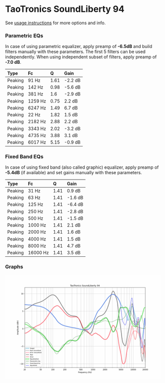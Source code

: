 # TaoTronics SoundLiberty 94
See [usage instructions](https://github.com/jaakkopasanen/AutoEq#usage) for more options and info.

### Parametric EQs
In case of using parametric equalizer, apply preamp of **-6.5dB** and build filters manually
with these parameters. The first 5 filters can be used independently.
When using independent subset of filters, apply preamp of **-7.0 dB**.

| Type    | Fc      |    Q | Gain    |
|:--------|:--------|:-----|:--------|
| Peaking | 91 Hz   | 1.61 | -2.2 dB |
| Peaking | 142 Hz  | 0.98 | -5.6 dB |
| Peaking | 381 Hz  | 1.6  | -2.9 dB |
| Peaking | 1259 Hz | 0.75 | 2.2 dB  |
| Peaking | 6247 Hz | 1.49 | 6.7 dB  |
| Peaking | 22 Hz   | 1.82 | 1.5 dB  |
| Peaking | 2182 Hz | 2.88 | 2.2 dB  |
| Peaking | 3343 Hz | 2.02 | -3.2 dB |
| Peaking | 4735 Hz | 3.88 | 3.1 dB  |
| Peaking | 6017 Hz | 5.15 | -0.9 dB |

### Fixed Band EQs
In case of using fixed band (also called graphic) equalizer, apply preamp of **-5.4dB**
(if available) and set gains manually with these parameters.

| Type    | Fc       |    Q | Gain    |
|:--------|:---------|:-----|:--------|
| Peaking | 31 Hz    | 1.41 | 0.9 dB  |
| Peaking | 63 Hz    | 1.41 | -1.6 dB |
| Peaking | 125 Hz   | 1.41 | -6.4 dB |
| Peaking | 250 Hz   | 1.41 | -2.8 dB |
| Peaking | 500 Hz   | 1.41 | -1.5 dB |
| Peaking | 1000 Hz  | 1.41 | 2.1 dB  |
| Peaking | 2000 Hz  | 1.41 | 1.6 dB  |
| Peaking | 4000 Hz  | 1.41 | 1.5 dB  |
| Peaking | 8000 Hz  | 1.41 | 4.7 dB  |
| Peaking | 16000 Hz | 1.41 | 3.5 dB  |

### Graphs
![](./TaoTronics%20SoundLiberty%2094.png)